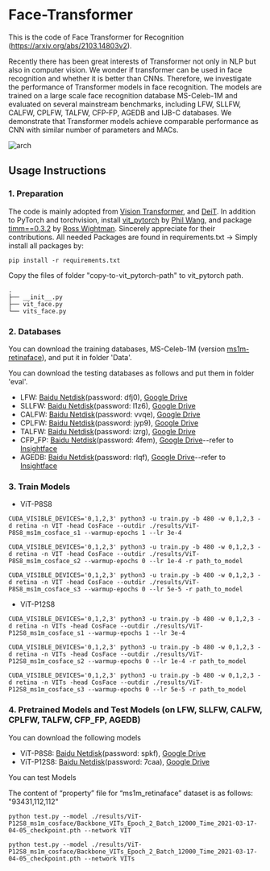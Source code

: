 # Face-Transformer

This is the code of Face Transformer for Recognition (https://arxiv.org/abs/2103.14803v2).

Recently there has been great interests of Transformer not only in NLP but also in computer vision. We wonder if transformer can be used in face recognition and whether it is better than CNNs. Therefore, we investigate the performance of Transformer models in face recognition. The models are trained on a large scale face recognition database MS-Celeb-1M and evaluated on several mainstream benchmarks, including LFW, SLLFW, CALFW, CPLFW, TALFW, CFP-FP, AGEDB and IJB-C databases. We demonstrate that Transformer models achieve comparable performance as CNN with similar number of parameters and MACs.

![arch](https://github.com/zhongyy/Face-Transformer/blob/main/arch.jpg)

## Usage Instructions

### 1. Preparation

The code is mainly adopted from [Vision Transformer](https://github.com/lucidrains/vit-pytorch), and [DeiT](https://github.com/facebookresearch/deit). In addition to PyTorch and torchvision, install [vit_pytorch](https://github.com/lucidrains/vit-pytorch) by [Phil Wang](https://github.com/lucidrains), and package [timm==0.3.2](https://github.com/rwightman/pytorch-image-models) by [Ross Wightman](https://github.com/rwightman). Sincerely appreciate for their contributions.
All needed Packages are found in requirements.txt -> Simply install all packages by:

```
pip install -r requirements.txt
```

Copy the files of folder "copy-to-vit_pytorch-path" to vit_pytorch path.

```
.
├── __init__.py
├── vit_face.py
└── vits_face.py
```

### 2. Databases

You can download the training databases, MS-Celeb-1M (version [ms1m-retinaface](https://github.com/deepinsight/insightface/tree/master/challenges/iccv19-lfr)), and put it in folder 'Data'.

You can download the testing databases as follows and put them in folder 'eval'.

- LFW: [Baidu Netdisk](https://pan.baidu.com/s/1WwFA1lS1_6elleu6kxMGDQ)(password: dfj0), [Google Drive](https://drive.google.com/file/d/17ICjkR3EB8IE-PeoPZRYqYOcFhuaWqar/view?usp=sharing)
- SLLFW: [Baidu Netdisk](https://pan.baidu.com/s/19lb0f9ZkAunKDpTzhJQUag)(password: l1z6), [Google Drive](https://drive.google.com/file/d/1oJZb-8jcJqAfXpg62bzGWpkHeabiqO0Q/view?usp=sharing)
- CALFW: [Baidu Netdisk](https://pan.baidu.com/s/1QyjRZNE0chm9BmobE2iOHQ)(password: vvqe), [Google Drive](https://drive.google.com/file/d/1KRPCobKoVA3MLGqvW6zbOqTZ3lVK3ysD/view?usp=sharing)
- CPLFW: [Baidu Netdisk](https://pan.baidu.com/s/1ZmnIBu1IwBq6pPBGByxeyw)(password: jyp9), [Google Drive](https://drive.google.com/file/d/1IhIChTARWvZwoV0H4khHhNGFs7BdioBG/view?usp=sharing)
- TALFW: [Baidu Netdisk](https://pan.baidu.com/s/1p-qhd2IdV9Gx6F6WaPhe5Q)(password: izrg), [Google Drive](https://drive.google.com/file/d/1hNNi3iz_w0MtYD1vvLDz4Ieq7tzkSQ82/view?usp=sharing)
- CFP_FP: [Baidu Netdisk](https://pan.baidu.com/s/1lID0Oe9zE6RvlAdhtBlP1w)(password: 4fem), [Google Drive](https://drive.google.com/file/d/13MPwlCqjiO6OqZWQkyHl0CjcJa4UEnEy/view?usp=sharing)--refer to [Insightface](https://github.com/deepinsight/insightface/)
- AGEDB: [Baidu Netdisk](https://pan.baidu.com/s/1vf08K1C5CSF4w0YpF5KEww)(password: rlqf), [Google Drive](https://drive.google.com/file/d/15el0xh5E6tSYJQ1KurAGgfggNjqg_t6d/view?usp=sharing)--refer to [Insightface](https://github.com/deepinsight/insightface/)

### 3. Train Models

- ViT-P8S8

```
CUDA_VISIBLE_DEVICES='0,1,2,3' python3 -u train.py -b 480 -w 0,1,2,3 -d retina -n VIT -head CosFace --outdir ./results/ViT-P8S8_ms1m_cosface_s1 --warmup-epochs 1 --lr 3e-4 

CUDA_VISIBLE_DEVICES='0,1,2,3' python3 -u train.py -b 480 -w 0,1,2,3 -d retina -n VIT -head CosFace --outdir ./results/ViT-P8S8_ms1m_cosface_s2 --warmup-epochs 0 --lr 1e-4 -r path_to_model 

CUDA_VISIBLE_DEVICES='0,1,2,3' python3 -u train.py -b 480 -w 0,1,2,3 -d retina -n VIT -head CosFace --outdir ./results/ViT-P8S8_ms1m_cosface_s3 --warmup-epochs 0 --lr 5e-5 -r path_to_model 
```

- ViT-P12S8

```
CUDA_VISIBLE_DEVICES='0,1,2,3' python3 -u train.py -b 480 -w 0,1,2,3 -d retina -n VITs -head CosFace --outdir ./results/ViT-P12S8_ms1m_cosface_s1 --warmup-epochs 1 --lr 3e-4 

CUDA_VISIBLE_DEVICES='0,1,2,3' python3 -u train.py -b 480 -w 0,1,2,3 -d retina -n VITs -head CosFace --outdir ./results/ViT-P12S8_ms1m_cosface_s2 --warmup-epochs 0 --lr 1e-4 -r path_to_model 

CUDA_VISIBLE_DEVICES='0,1,2,3' python3 -u train.py -b 480 -w 0,1,2,3 -d retina -n VITs -head CosFace --outdir ./results/ViT-P12S8_ms1m_cosface_s3 --warmup-epochs 0 --lr 5e-5 -r path_to_model 
```

### 4. Pretrained Models and Test Models (on LFW, SLLFW, CALFW, CPLFW, TALFW, CFP_FP, AGEDB)

You can download the following models

- ViT-P8S8: [Baidu Netdisk](https://pan.baidu.com/s/1ppgQe1GG3oa2-uz2zzL6EQ)(password: spkf), [Google Drive](https://drive.google.com/drive/folders/1U7MDZSS38cMIvtEWohaLAH4j7JgBNy0T?usp=sharing)
- ViT-P12S8: [Baidu Netdisk](https://pan.baidu.com/s/1VrDfvz4SvYVnPcTlHVKAkg)(password: 7caa), [Google Drive](https://drive.google.com/drive/folders/1tKjPdDz9WiD-dCjHnkdnyLSs9HS9XUGW?usp=sharing)

You can test Models

The content of “property” file for “ms1m_retinaface” dataset is as follows:
"93431,112,112"

```
python test.py --model ./results/ViT-P12S8_ms1m_cosface/Backbone_VITs_Epoch_2_Batch_12000_Time_2021-03-17-04-05_checkpoint.pth --network VIT 

python test.py --model ./results/ViT-P12S8_ms1m_cosface/Backbone_VITs_Epoch_2_Batch_12000_Time_2021-03-17-04-05_checkpoint.pth --network VITs 
```
